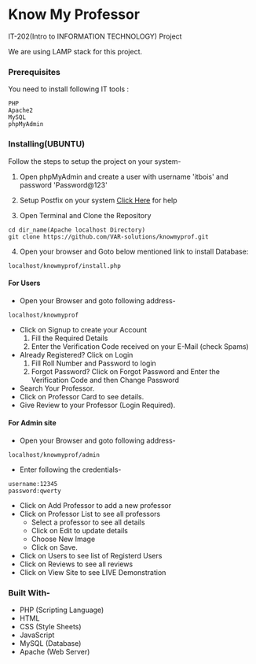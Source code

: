 # Know My Professor
IT-202(Intro to INFORMATION TECHNOLOGY) Project

We are using LAMP stack for this project.
### Prerequisites

You need to install following IT tools :
```
PHP
Apache2
MySQL
phpMyAdmin
```
### Installing(UBUNTU)

Follow the steps to setup the project on your system-

  1. Open phpMyAdmin and create a user with username 'itbois' and password 'Password@123'

  2. Setup Postfix on your system [Click Here](https://opensourceinside.blogspot.com/2016/09/how-to-install-and-configure-postfix-to.html) for help

  3. Open Terminal and Clone the Repository
  ```
  cd dir_name(Apache localhost Directory)
  git clone https://github.com/VAR-solutions/knowmyprof.git
  ```
  4. Open your browser and Goto below mentioned link to install Database:
  ```
  localhost/knowmyprof/install.php
  ```
  
#### For Users
  * Open your Browser and goto following address-
  ```
  localhost/knowmyprof
  ```
  * Click on Signup to create your Account
    1. Fill the Required Details
    2. Enter the Verification Code received on your E-Mail (check Spams)
  * Already Registered? Click on Login
    1. Fill Roll Number and Password to login
    2. Forgot Password? Click on Forgot Password and Enter the Verification Code and then Change Password
  * Search Your Professor.
  * Click on Professor Card to see details.
  * Give Review to your Professor (Login Required).

#### For Admin site
  * Open your Browser and goto following address-
  ```
  localhost/knowmyprof/admin
  ```
  * Enter following the credentials-
  ```
  username:12345
  password:qwerty
  ```
  * Click on Add Professor to add a new professor
  * Click on Professor List to see all professors
    * Select a professor to see all details
    * Click on Edit to update details
    * Choose New Image
    * Click on Save.
  * Click on Users to see list of Registerd Users
  * Click on Reviews to see all reviews
  * Click on View Site to see LIVE Demonstration

### Built With-
* PHP (Scripting Language)
* HTML
* CSS (Style Sheets)
* JavaScript
* MySQL (Database)
* Apache (Web Server)


